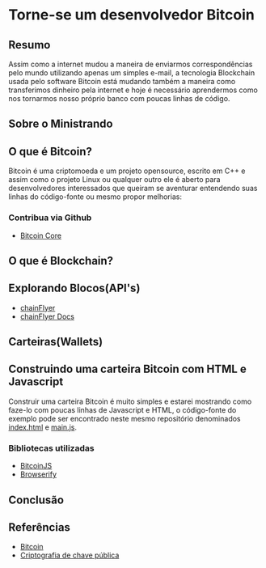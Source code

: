 # Torne-se um desenvolvedor Bitcoin

## Resumo

Assim como a internet mudou a maneira de enviarmos correspondências pelo mundo utilizando apenas um simples e-mail, a tecnologia Blockchain usada pelo software Bitcoin está mudando também a maneira como transferimos dinheiro pela internet e hoje é necessário aprendermos como nos tornarmos nosso próprio banco com poucas linhas de código.

## Sobre o Ministrando

## O que é Bitcoin?

Bitcoin é uma criptomoeda e um projeto opensource, escrito em C++ e assim como o projeto Linux ou qualquer outro ele é aberto para desenvolvedores interessados que queiram se aventurar entendendo suas linhas do código-fonte ou mesmo propor melhorias: 

### Contribua via Github

- [Bitcoin Core](https://github.com/bitcoin/bitcoin)

## O que é Blockchain?

## Explorando Blocos(API's)

- [chainFlyer](https://chainflyer.bitflyer.jp/)
- [chainFlyer Docs](https://chainflyer.bitflyer.jp/API/docs)

## Carteiras(Wallets)

## Construindo uma carteira Bitcoin com HTML e Javascript

Construir uma carteira Bitcoin é muito simples e estarei mostrando como faze-lo com poucas linhas de Javascript e HTML, o código-fonte do exemplo pode ser encontrado neste mesmo repositório denominados [index.html](https://github.com/Anderson-Juhasc/torne-se-desenvolvedor-bitcoin/blob/master/index.html) e [main.js](https://github.com/Anderson-Juhasc/torne-se-desenvolvedor-bitcoin/blob/master/main.js).

### Bibliotecas utilizadas

- [BitcoinJS](https://github.com/bitcoinjs/bitcoinjs-lib)
- [Browserify](http://browserify.org/)

## Conclusão

## Referências

- [Bitcoin](https://pt.wikipedia.org/wiki/Bitcoin)
- [Criptografia de chave pública](https://pt.wikipedia.org/wiki/Criptografia_de_chave_p%C3%BAblica)
